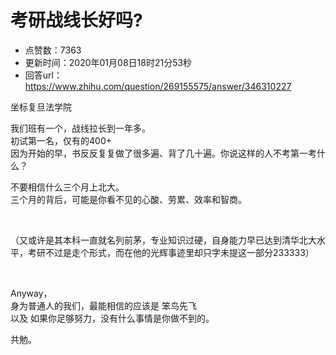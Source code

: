 # 考研战线长好吗?
- 点赞数：7363
- 更新时间：2020年01月08日18时21分53秒
- 回答url：https://www.zhihu.com/question/269155575/answer/346310227
<body>
 <p data-pid="LMSGuzh_">坐标复旦法学院</p>
 <p data-pid="poI4mAoP">我们班有一个，战线拉长到一年多。<br>
  初试第一名，仅有的400+<br>
  因为开始的早，书反反复复做了很多遍、背了几十遍。你说这样的人不考第一考什么？</p>
 <p data-pid="qo-u7poe">不要相信什么三个月上北大。<br>
  三个月的背后，可能是你看不见的心酸、劳累、效率和智商。</p>
 <p class="ztext-empty-paragraph"><br></p>
 <p data-pid="ou5Q4Q3c">（又或许是其本科一直就名列前茅，专业知识过硬，自身能力早已达到清华北大水平，考研不过是走个形式，而在他的光辉事迹里却只字未提这一部分233333）</p>
 <p class="ztext-empty-paragraph"><br></p>
 <p data-pid="29Xdqjdd">Anyway，<br>
  身为普通人的我们，最能相信的应该是 笨鸟先飞<br>
  以及 如果你足够努力，没有什么事情是你做不到的。</p>
 <p data-pid="CEgjnl8N">共勉。</p>
 <p></p>
</body>